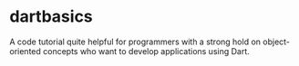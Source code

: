 # dartbasics
A code tutorial quite helpful for programmers with a strong hold on object-oriented concepts who want to develop applications using Dart.
